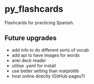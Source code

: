# py_flashcards

Flashcards for practicing Spanish.

## Future upgrades
* add info to do different sorts of vocab
* add api to have images for words
* anki deck reader
* utilise .yaml for install
* use better setting than matplotlib
* host online directly (GitHub pages?)

